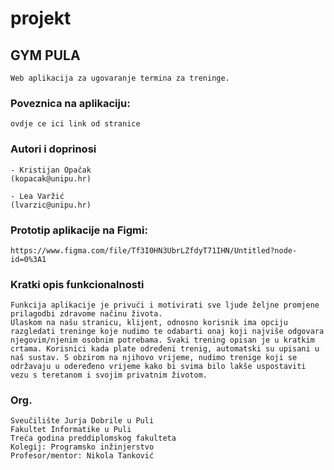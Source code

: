 # projekt

## GYM PULA
```
Web aplikacija za ugovaranje termina za treninge.
```

### Poveznica na aplikaciju:
```
ovdje ce ici link od stranice
```

### Autori i doprinosi
```
- Kristijan Opačak 
(kopacak@unipu.hr)

- Lea Varžić 
(lvarzic@unipu.hr)
```

### Prototip aplikacije na Figmi:
```
https://www.figma.com/file/Tf3I0HN3UbrLZfdyT71IHN/Untitled?node-id=0%3A1
```
### Kratki opis funkcionalnosti
```
Funkcija aplikacije je privući i motivirati sve ljude željne promjene prilagodbi zdravome načinu života. 
Ulaskom na našu stranicu, klijent, odnosno korisnik ima opciju razgledati treninge koje nudimo te odabarti onaj koji najviše odgovara njegovim/njenim osobnim potrebama. Svaki trening opisan je u kratkim crtama. Korisnici kada plate određeni trenig, automatski su upisani u naš sustav. S obzirom na njihovo vrijeme, nudimo trenige koji se održavaju u odeređeno vrijeme kako bi svima bilo lakše uspostaviti vezu s teretanom i svojim privatnim životom.
```
### Org.
```
Sveučilište Jurja Dobrile u Puli
Fakultet Informatike u Puli
Treća godina preddiplomskog fakulteta
Kolegij: Programsko inžinjerstvo
Profesor/mentor: Nikola Tanković
```
